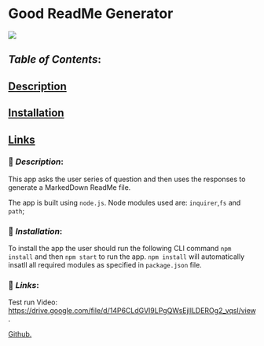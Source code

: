 # **Good ReadMe Generator**

![](./goodreadme.gif)

## **_Table of Contents_**:

## [Description](#-Description)

## [Installation](#-Installation)

## [Links](#-Links)

### &#x1F539; **_Description_**:

This app asks the user series of question and then uses the responses to generate a MarkedDown ReadMe file.

The app is built using `node.js`.
Node modules used are: `inquirer`,`fs` and `path`;

### &#x1F539; **_Installation_**:

To install the app the user should run the following CLI command `npm install` and then `npm start` to run the app. `npm install` will automatically insatll all required modules as specified in `package.json` file.

### &#x1F539; **_Links_**:

Test run Video: https://drive.google.com/file/d/14P6CLdGVI9LPgQWsEjllLDEROg2_vqsl/view.

[Github.](https://github.com/ahtiap/Good-Readme)
